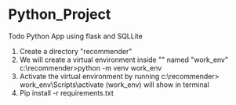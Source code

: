 # Python_Project
Todo Python App using flask and SQLLite

1. Create a directory "recommender"
2. We will create a virtual environment inside "" named "work_env"
c:\recommender>python -m venv work_env
3. Activate the virtual environment by running 
c:\recommender> work_env\Scripts\activate
(work_env) will show in terminal
4. Pip install -r requirements.txt